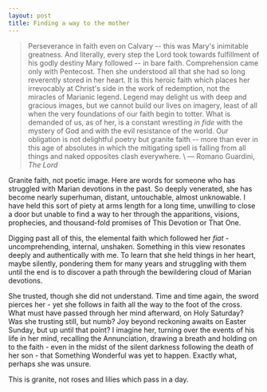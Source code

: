 ```yaml
---
layout: post
title: Finding a way to the mother
---
```

>Perseverance in faith even on Calvary -- this was Mary's inimitable greatness. And literally, every step the Lord took towards fulfillment of his godly destiny Mary followed -- in bare faith. Comprehension came only with Pentecost. Then she understood all that she had so long reverently stored in her heart. It is this heroic faith which places her irrevocably at Christ's side in the work of redemption, not the miracles of Marianic legend. Legend may delight us with deep and gracious images, but we cannot build our lives on imagery, least of all when the very foundations of our faith begin to totter. What is demanded of us, as of her, is a constant wrestling _in fide_ with the mystery of God and with the evil resistance of the world. Our obligation is not delightful poetry but granite faith -- more than ever in this age of absolutes in which the mitigating spell is falling from all things and naked opposites clash everywhere. \\
&mdash; Romano Guardini, _The Lord_

Granite faith, not poetic image. Here are words for someone who has struggled with Marian devotions in the past. So deeply venerated, she has become nearly superhuman, distant, untouchable, almost unknowable. I have held this sort of piety at arms length for a long time, unwilling to close a door but unable to find a way to her through the apparitions, visions, prophecies, and thousand-fold promises of This Devotion or That One.

Digging past all of this, the elemental faith which followed her _fiat_ - uncomprehending, internal, unshaken. Something in this view resonates deeply and authentically with me. To learn that she held things in her heart, maybe silently, pondering them for many years and struggling with them until the end is to discover a path through the bewildering cloud of Marian devotions.

She trusted, though she did not understand. Time and time again, the sword pierces her - yet she follows in faith all the way to the foot of the cross.  What must have passed through her mind afterward, on Holy Saturday? Was she trusting still, but numb? Joy beyond reckoning awaits on Easter Sunday, but up until that point? I imagine her, turning over the events of his life in her mind, recalling the Annunciation, drawing a breath and holding on to the faith - even in the midst of the silent darkness following the death of her son - that Something Wonderful was yet to happen. Exactly what, perhaps she was unsure.

This is granite, not roses and lilies which pass in a day.
